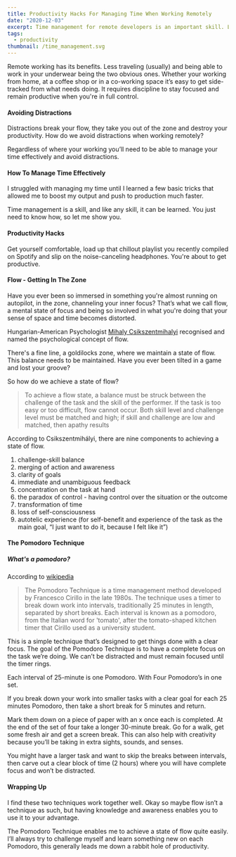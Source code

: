 ```yaml
---
title: Productivity Hacks For Managing Time When Working Remotely
date: "2020-12-03"
excerpt: Time management for remote developers is an important skill. Learn how I manage my time with these productivity hacks while working remotely.
tags:
  - productivity
thumbnail: /time_management.svg
---
```


<!-- without webpack -->
<!-- ![Digital Nomad](/digital_nomad.svg) -->
<!-- with webpack -->
<!-- ![Digital Nomad](@/assets/blog/digital_nomad.svg "image") -->

Remote working has its benefits. Less traveling (usually) and being able to work in your underwear being the two obvious ones. Whether your working from home, at a coffee shop or in a co-working space it’s easy to get side-tracked from what needs doing. It requires discipline to stay focused and remain productive when you're in full control.

#### Avoiding Distractions

Distractions break your flow, they take you out of the zone and destroy your productivity. How do we avoid distractions when working remotely?

Regardless of where your working you’ll need to be able to manage your time effectively and avoid distractions.

#### How To Manage Time Effectively

I struggled with managing my time until I learned a few basic tricks that allowed me to boost my output and push to production much faster.

Time management is a skill, and like any skill, it can be learned. You just need to know how, so let me show you.

#### Productivity Hacks

Get yourself comfortable, load up that chillout playlist you recently compiled on Spotify and slip on the noise-canceling headphones. You're about to get productive.

#### Flow - Getting In The Zone

Have you ever been so immersed in something you're almost running on autopilot, in the zone, channeling your inner focus? That’s what we call flow, a mental state of focus and being so involved in what you're doing that your sense of space and time becomes distorted.

Hungarian-American Psychologist [Mihaly Csikszentmihalyi](https://en.wikipedia.org/wiki/Mihaly_Csikszentmihalyi) recognised and named the psychological concept of flow.

There's a fine line, a goldilocks zone, where we maintain a state of flow. This balance needs to be maintained. Have you ever been tilted in a game and lost your groove?

So how do we achieve a state of flow?

> To achieve a flow state, a balance must be struck between the challenge of the task and the skill of the performer. If the task is too easy or too difficult, flow cannot occur. Both skill level and challenge level must be matched and high; if skill and challenge are low and matched, then apathy results

According to Csikszentmihályi, there are nine components to achieving a state of flow.

1. challenge-skill balance
2. merging of action and awareness
3. clarity of goals
4. immediate and unambiguous feedback
5. concentration on the task at hand
6. the paradox of control - having control over the situation or the outcome
7. transformation of time
8. loss of self-consciousness
9. autotelic experience (for self-benefit and experience of the task as the main goal, “I just want to do it, because I felt like it”)

<!-- ![Working Remotely](/working_remotely.svg) -->
<!-- with webpack -->
<!-- ![Working Remotely](@/assets/blog/working_remotely.svg "image") -->
<v-img src="working_remotely.svg" alt="Working Remotely"></v-img>

#### The Pomodoro Technique

##### What's a pomodoro?
<!-- ##### 2. Pros and cons -->

According to [wikipedia](https://en.wikipedia.org/wiki/Pomodoro_Technique)

> The Pomodoro Technique is a time management method developed by Francesco Cirillo in the late 1980s. The technique uses a timer to break down work into intervals, traditionally 25 minutes in length, separated by short breaks. Each interval is known as a pomodoro, from the Italian word for 'tomato', after the tomato-shaped kitchen timer that Cirillo used as a university student.

This is a simple technique that’s designed to get things done with a clear focus. The goal of the Pomodoro Technique is to have a complete focus on the task we’re doing. We can’t be distracted and must remain focused until the timer rings.

Each interval of 25-minute is one Pomodoro. With Four Pomodoro’s in one set.

If you break down your work into smaller tasks with a clear goal for each 25 minutes Pomodoro, then take a short break for 5 minutes and return.

Mark them down on a piece of paper with an x once each is completed. At the end of the set of four take a longer 30-minute break. Go for a walk, get some fresh air and get a screen break. This can also help with creativity because you’ll be taking in extra sights, sounds, and senses.

You might have a larger task and want to skip the breaks between intervals, then carve out a clear block of time (2 hours) where you will have complete focus and won’t be distracted.

#### Wrapping Up

I find these two techniques work together well. Okay so maybe flow isn’t a technique as such, but having knowledge and awareness enables you to use it to your advantage.

The Pomodoro Technique enables me to achieve a state of flow quite easily. I’ll always try to challenge myself and learn something new on each Pomodoro, this generally leads me down a rabbit hole of productivity.
